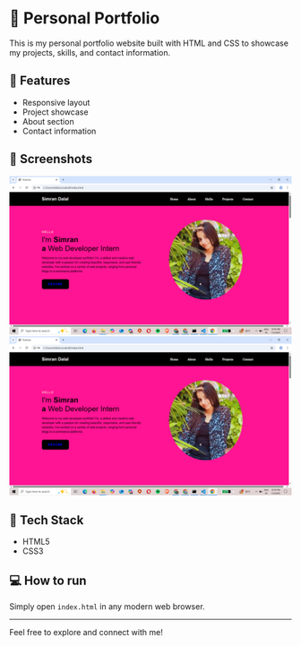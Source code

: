 # 🌟 Personal Portfolio

This is my personal portfolio website built with HTML and CSS to showcase my projects, skills, and contact information.

## 🚀 Features

- Responsive layout
- Project showcase
- About section
- Contact information

## 📸 Screenshots

![Screenshot 1](./assets/Screenshot1.png)
![Screenshot 2](./assets/Screenshot1.png)

## 📂 Tech Stack

- HTML5
- CSS3

## 💻 How to run

Simply open `index.html` in any modern web browser.

---

Feel free to explore and connect with me!
